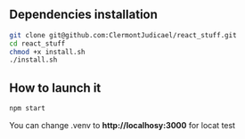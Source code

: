 ## Dependencies installation

```bash
git clone git@github.com:ClermontJudicael/react_stuff.git
cd react_stuff
chmod +x install.sh
./install.sh
```

## How to launch it

```bash
npm start
```

You can change .venv to __http://localhosy:3000__ for locat test
